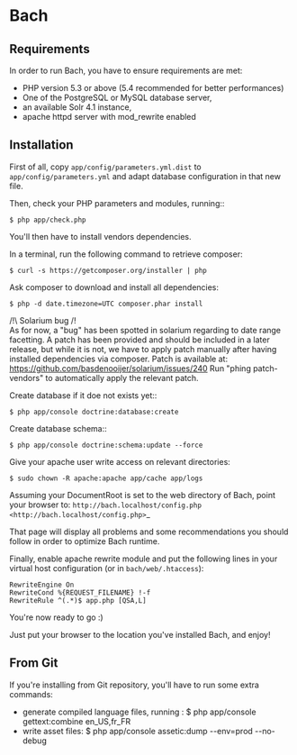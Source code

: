 Bach
====

Requirements
------------

In order to run Bach, you have to ensure requirements are met:

* PHP version 5.3 or above (5.4 recommended for better performances)
* One of the PostgreSQL or MySQL database server,
* an available Solr 4.1 instance,
* apache httpd server with mod_rewrite enabled

Installation
------------

First of all, copy `app/config/parameters.yml.dist` to 
`app/config/parameters.yml` and adapt database configuration in that new file.

Then, check your PHP parameters and modules, running::

    $ php app/check.php

You'll then have to install vendors dependencies.

In a terminal, run the following command to retrieve composer:

    $ curl -s https://getcomposer.org/installer | php

Ask composer to download and install all dependencies:

    $ php -d date.timezone=UTC composer.phar install

/!\ Solarium bug /!\
As for now, a "bug" has been spotted in solarium regarding to date range
facetting. A patch has been provided and should be included in a later
release, but while it is not, we have to apply patch manually after having
installed dependencies via composer. Patch is available at:
https://github.com/basdenooijer/solarium/issues/240
Run "phing patch-vendors" to automatically apply the relevant patch.

Create database if it doe not exists yet::

    $ php app/console doctrine:database:create

Create database schema::

    $ php app/console doctrine:schema:update --force

Give your apache user write access on relevant directories:

    $ sudo chown -R apache:apache app/cache app/logs

Assuming your DocumentRoot is set to the web directory of Bach,
point your browser to: `http://bach.localhost/config.php
 <http://bach.localhost/config.php>`_

That page will display all problems and some recommendations you should
follow in order to optimize Bach runtime.

Finally, enable apache rewrite module and put the following lines in
your virtual host configuration (or in `bach/web/.htaccess`):

    RewriteEngine On
    RewriteCond %{REQUEST_FILENAME} !-f
    RewriteRule ^(.*)$ app.php [QSA,L]

You're now ready to go :)

Just put your browser to the location you've installed
Bach, and enjoy!

From Git
--------

If you're installing from Git repository, you'll have to run some extra commands:

* generate compiled language files, running :
  $ php app/console gettext:combine en_US,fr_FR
* write asset files:
  $ php app/console assetic:dump --env=prod --no-debug
